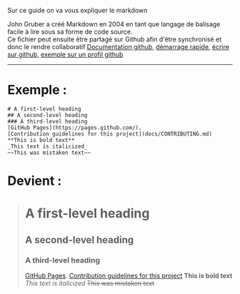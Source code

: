 Sur ce guide on va vous expliquer le markdown

John Gruber a créé Markdown en 2004 en tant que langage de balisage facile à lire sous sa forme de code source.  
Ce fichier peut ensuite être partagé sur Github afin d'être synchronisé et donc le rendre collaboratif
[Documentation github](https://docs.github.com/fr/get-started/writing-on-github/getting-started-with-writing-and-formatting-on-github/basic-writing-and-formatting-syntax), [démarrage rapide](https://docs.github.com/en/get-started/writing-on-github/getting-started-with-writing-and-formatting-on-github/quickstart-for-writing-on-github), [écrire sur github](https://docs.github.com/fr/get-started/writing-on-github), [exemple sur un profil github](https://docs.github.com/en/account-and-profile/setting-up-and-managing-your-github-profile/customizing-your-profile/managing-your-profile-readme)

---

# Exemple : 
```
# A first-level heading
## A second-level heading
### A third-level heading
[GitHub Pages](https://pages.github.com/).
[Contribution guidelines for this project](docs/CONTRIBUTING.md)
**This is bold text**
_This text is italicized_
~~This was mistaken text~~
```
# Devient :
> # A first-level heading
> ## A second-level heading
> ### A third-level heading
> [GitHub Pages](https://pages.github.com/).
> [Contribution guidelines for this project](docs/CONTRIBUTING.md)
> **This is bold text**
> _This text is italicized_
> ~~This was mistaken text~~
